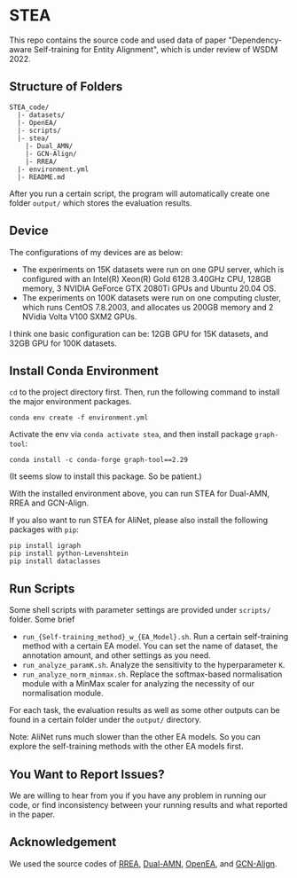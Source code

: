 # STEA

This repo contains the source code and used data of paper "Dependency-aware Self-training for Entity Alignment", which is under review of WSDM 2022.

## Structure of Folders
```shell
STEA_code/
  |- datasets/
  |- OpenEA/
  |- scripts/
  |- stea/
    |- Dual_AMN/
    |- GCN-Align/
    |- RREA/
  |- environment.yml
  |- README.md
```
After you run a certain script, the program will automatically create one folder `output/` which stores the evaluation results.

## Device
The configurations of my devices are as below:
* The experiments on 15K datasets were run on one GPU server, which is configured with an Intel(R) Xeon(R) Gold 6128 3.40GHz CPU, 128GB memory, 3 NVIDIA GeForce GTX 2080Ti GPUs and Ubuntu 20.04 OS.
* The experiments on 100K datasets were run on one computing cluster, which runs CentOS 7.8.2003, and allocates us 200GB memory and 2 NVidia Volta V100 SXM2 GPUs.

I think one basic configuration can be: 12GB GPU for 15K datasets, and 32GB GPU for 100K datasets.


## Install Conda Environment
`cd` to the project directory first. Then, run the following command to install the major environment packages.
```shell
conda env create -f environment.yml
```

Activate the env via `conda activate stea`, and then install package `graph-tool`:
```shell
conda install -c conda-forge graph-tool==2.29
```
(It seems slow to install this package. So be patient.)

With the installed environment above, you can run STEA for Dual-AMN, RREA and GCN-Align.

If you also want to run STEA for AliNet, please also install the following packages with `pip`:
```shell
pip install igraph
pip install python-Levenshtein
pip install dataclasses
```

## Run Scripts
Some shell scripts with parameter settings are provided under `scripts/` folder. Some brief
* `run_{Self-training_method}_w_{EA_Model}.sh`. Run a certain self-training method with a certain EA model. You can set the name of dataset, the annotation amount, and other settings as you need.
* `run_analyze_paramK.sh`. Analyze the sensitivity to the hyperparameter `K`.
* `run_analyze_norm_minmax.sh`. Replace the softmax-based normalisation module with a MinMax scaler for analyzing the necessity of our normalisation module.

For each task, the evaluation results as well as some other outputs can be found in a certain folder under the `output/` directory.

Note: AliNet runs much slower than the other EA models. So you can explore the self-training methods with the other EA models first.

## You Want to Report Issues?
We are willing to hear from you 
if you have any problem in running our code, or find inconsistency between your running results and what reported in the paper.

## Acknowledgement
We used the source codes of [RREA](https://github.com/MaoXinn/RREA), [Dual-AMN](https://github.com/MaoXinn/Dual-AMN), [OpenEA](https://github.com/nju-websoft/OpenEA), and [GCN-Align](https://github.com/1049451037/GCN-Align).